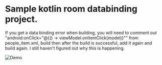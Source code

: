 <h1>Sample kotlin room databinding project.</h1>

<p>If you get a data binding error when building, you will need to comment out "android:onClick="@{() -> viewModel.onItemClick(model)}""
 from people_item.xml, build then after the build is successful, add it again and build again. I still haven't figured out why this is happening.</p>

![Demo](Demo.gif)
